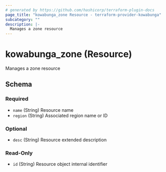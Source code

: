 ```yaml
---
# generated by https://github.com/hashicorp/terraform-plugin-docs
page_title: "kowabunga_zone Resource - terraform-provider-kowabunga"
subcategory: ""
description: |-
  Manages a zone resource
---
```


# kowabunga_zone (Resource)

Manages a zone resource



<!-- schema generated by tfplugindocs -->
## Schema

### Required

- `name` (String) Resource name
- `region` (String) Associated region name or ID

### Optional

- `desc` (String) Resource extended description

### Read-Only

- `id` (String) Resource object internal identifier
